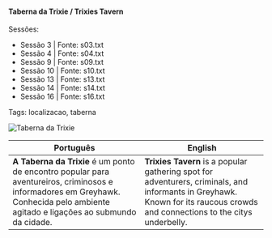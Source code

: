 
#### Taberna da Trixie / Trixies Tavern

Sessões:  
- Sessão 3 | Fonte: s03.txt  
- Sessão 4 | Fonte: s04.txt  
- Sessão 9 | Fonte: s09.txt  
- Sessão 10 | Fonte: s10.txt  
- Sessão 13 | Fonte: s13.txt  
- Sessão 14 | Fonte: s14.txt  
- Sessão 16 | Fonte: s16.txt  

Tags: localizacao, taberna

![Taberna da Trixie](location_blank.png)

| Português                                                                                                                                                                          | English                                                                                                                                                                      |
| ---------------------------------------------------------------------------------------------------------------------------------------------------------------------------------- | ---------------------------------------------------------------------------------------------------------------------------------------------------------------------------- |
| **A Taberna da Trixie** é um ponto de encontro popular para aventureiros, criminosos e informadores em Greyhawk. Conhecida pelo ambiente agitado e ligações ao submundo da cidade. | **Trixies Tavern** is a popular gathering spot for adventurers, criminals, and informants in Greyhawk. Known for its raucous crowds and connections to the citys underbelly. |

